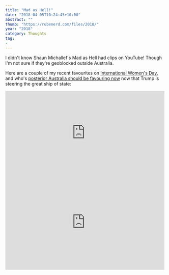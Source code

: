 ```yaml
---
title: "Mad as Hell!"
date: "2018-04-05T10:24:45+10:00"
abstract: ""
thumb: "https://rubenerd.com/files/2018/"
year: "2018"
category: Thoughts
tag:
- 
---
```

I didn't know Shaun Michallef's Mad as Hell had clips on YouTube! Though I'm not sure if they're geoblocked outside Australia.

Here are a couple of my recent favourites on [International Women's Day], and who's [posterior Australia should be favouring now] now that Trump is steering the great ship of state:

<iframe src="https://www.youtube-nocookie.com/embed/DxEVfjdBm9U" style="width:500px; height:281px; border:0;"></iframe>

<iframe src="https://www.youtube-nocookie.com/embed/rVgvKN48BO0" style="width:500px; height:281px; border:0;"></iframe>

[International Women's Day]: https://www.youtube.com/watch?v=DxEVfjdBm9U
[posterior Australia should be favouring now]: https://www.youtube.com/watch?v=rVgvKN48BO0

